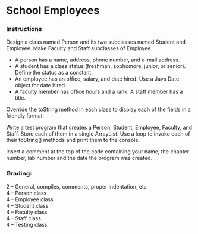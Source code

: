 # School Employees
 
### Instructions

Design a class named Person and its two subclasses named Student and Employee. Make Faculty and Staff subclasses of Employee. 

- A person has a name, address, phone number, and e-mail address. 
- A student has a class status (freshman, sophomore, junior, or senior). Define the status as a constant. 
- An employee has an office, salary, and date hired. Use a Java Date object for date hired. 
- A faculty member has office hours and a rank. A staff member has a title. 

Override the toString method in each class to display each of the fields in a friendly format.

Write a test program that creates a Person, Student, Employee, Faculty, and Staff. Store each of them in a single ArrayList. Use a loop to invoke each of their toString() methods and print them to the console.

Insert a comment at the top of the code containing your name, the chapter number, lab number and the date the program was created.


### Grading:
2 – General, compiles, comments, proper indentation, etc  
4 – Person class  
4 – Employee class  
4 – Student class  
4 – Faculty class  
4 – Staff class  
4 – Testing class  
